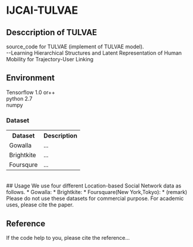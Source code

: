# IJCAI-TULVAE
## Desccription of TULVAE
source_code for TULVAE (implement of TULVAE model).<br>
--Learning Hierarchical Structures and Latent Representation
of Human Mobility for Trajectory-User Linking
## Environment
Tensorflow 1.0 or++<br> 
python 2.7<br>
numpy
### Dataset
<div>
    <table border="0">
	  <tr>
	    <th>Dataset</th>
	    <th>Description</th>
	  </tr>
	  <tr>
	    <td>Gowalla</td>
	    <td>...</td>
	  </tr>
    <tr>
	    <td>Brightkite</td>
	    <td>...</td>
	  </tr>
    	  <tr>
	    <td>Foursqure</td>
	    <td>...</td>
	  </tr>
    </table>
</div>
<br>
## Usage
We use four different Location-based Social Network data as follows. 
* Gowalla: <http://snap.stanford.edu/data/loc-gowalla.html>
* Brightkite: <http://snap.stanford.edu/data/loc-brightkite.html>
* Foursquare(New York,Tokyo): <https://sites.google.com/site/yangdingqi/home/foursquare-dataset>
* (remark) Please do not use these datasets for commercial purpose. For academic uses, please cite the paper.

## Reference
If the code help to you, please cite the reference...
